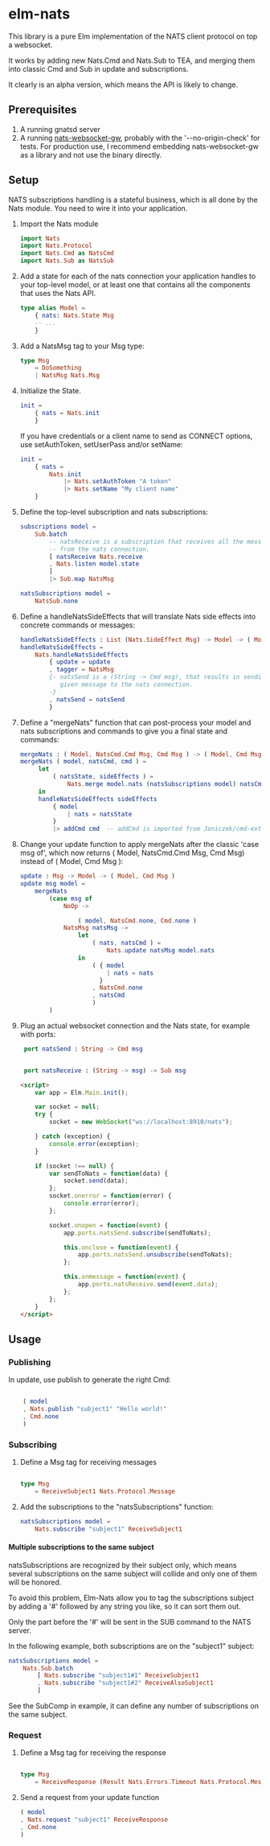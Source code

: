 # elm-nats

This library is a pure Elm implementation of the NATS client protocol on top
a websocket.

It works by adding new Nats.Cmd and Nats.Sub to TEA, and merging them into
classic Cmd and Sub in update and subscriptions.

It clearly is an alpha version, which means the API is likely to change.

## Prerequisites

1. A running gnatsd server
1. A running [nats-websocket-gw](https://github.com/orus.io/nats-websocket-gw), probably
   with the '--no-origin-check' for tests. For production use, I recommend embedding
   nats-websocket-gw as a library and not use the binary directly.

## Setup

NATS subscriptions handling is a stateful business, which is all done by the
Nats module. You need to wire it into your application.

1. Import the Nats module

    ```elm
    import Nats
    import Nats.Protocol
    import Nats.Cmd as NatsCmd
    import Nats.Sub as NatsSub
    ```

1. Add a state for each of the nats connection your application handles to your
   top-level model, or at least one that contains all the components that uses
   the Nats API.


    ```elm
    type alias Model =
        { nats: Nats.State Msg
        -- ...
        }
    ```

1. Add a NatsMsg tag to your Msg type:

   ```elm
   type Msg
       = DoSomething
       | NatsMsg Nats.Msg
   ```

1. Initialize the State.

    ```elm
    init =
        { nats = Nats.init
        }
    ```

    If you have credentials or a client name to send as CONNECT options,
    use setAuthToken, setUserPass and/or setName:

    ```elm
    init =
        { nats =
            Nats.init
                |> Nats.setAuthToken "A token"
                |> Nats.setName "My client name"
        }
    ```


1. Define the top-level subscription and nats subscriptions:

   ```elm
   subscriptions model =
       Sub.batch
           -- natsReceive is a subscription that receives all the messages
           -- from the nats connection.
           [ natsReceive Nats.receive
           , Nats.listen model.state
           ]
           |> Sub.map NatsMsg

   natsSubscriptions model =
       NatsSub.none
   ```


1. Define a handleNatsSideEffects that will translate Nats side effects into
   concrete commands or messages:

   ```elm
   handleNatsSideEffects : List (Nats.SideEffect Msg) -> Model -> ( Model, Cmd Msg )
   handleNatsSideEffects =
       Nats.handleNatsSideEffects
           { update = update
           , tagger = NatsMsg
           {- natsSend is a (String -> Cmd msg), that results in sending the
              given message to the nats connection.
           -}
           , natsSend = natsSend
           }
   ```


1. Define a "mergeNats" function that can post-process your model and nats
   subscriptions and commands to give you a final state and commands:

   ```elm
   mergeNats : ( Model, NatsCmd.Cmd Msg, Cmd Msg ) -> ( Model, Cmd Msg )
   mergeNats ( model, natsCmd, cmd ) =
        let
            ( natsState, sideEffects ) =
                Nats.merge model.nats (natsSubscriptions model) natsCmd
        in
        handleNatsSideEffects sideEffects
            { model
                | nats = natsState
            }
            |> addCmd cmd  -- addCmd is imported from Janiczek/cmd-extra
   ```


1. Change your update function to apply mergeNats after the classic 'case msg of',
   which now returns ( Model, NatsCmd.Cmd Msg, Cmd Msg) instead of ( Model, Cmd Msg ):

   ```elm
   update : Msg -> Model -> ( Model, Cmd Msg )
   update msg model =
       mergeNats
           (case msg of
               NoOp ->

                   ( model, NatsCmd.none, Cmd.none )
               NatsMsg natsMsg ->
                   let
                       ( nats, natsCmd ) =
                           Nats.update natsMsg model.nats
                   in
                       ( { model
                           | nats = nats
                         }
                       , NatsCmd.none
                       , natsCmd
                       )
           )

   ```

1. Plug an actual websocket connection and the Nats state, for example with
   ports:

   ```elm
    port natsSend : String -> Cmd msg


    port natsReceive : (String -> msg) -> Sub msg
   ```

   ```html
   <script>
       var app = Elm.Main.init();

       var socket = null;
       try {
           socket = new WebSocket("ws://localhost:8910/nats");

       } catch (exception) {
           console.error(exception);
       }

       if (socket !== null) {
           var sendToNats = function(data) {
               socket.send(data);
           };
           socket.onerror = function(error) {
               console.error(error);
           };

           socket.onopen = function(event) {
               app.ports.natsSend.subscribe(sendToNats);

               this.onclose = function(event) {
                   app.ports.natsSend.unsubscribe(sendToNats);
               };

               this.onmessage = function(event) {
                   app.ports.natsReceive.send(event.data);
               };
           };
       }
   </script>
    ```

## Usage

### Publishing

In update, use publish to generate the right Cmd:

```elm

    ( model
    , Nats.publish "subject1" "Hello world!"
    , Cmd.none
    )

```

### Subscribing

1. Define a Msg tag for receiving messages

   ```elm

   type Msg
       = ReceiveSubject1 Nats.Protocol.Message
   ```

1. Add the subscriptions to the "natsSubscriptions" function:

   ```elm
   natsSubscriptions model =
       Nats.subscribe "subject1" ReceiveSubject1
   ```

#### Multiple subscriptions to the same subject

natsSubscriptions are recognized by their subject only,
which means several subscriptions on the same subject
will collide and only one of them will be honored.

To avoid this problem, Elm-Nats allow you to tag the
subscriptions subject by adding a '#' followed by
any string you like, so it can sort them out.

Only the part before the '#' will be sent in the SUB command
to the NATS server.

In the following example, both subscriptions are on the
"subject1" subject:

```elm
natsSubscriptions model =
    Nats.Sub.batch
        [ Nats.subscribe "subject1#1" ReceiveSubject1
        , Nats.subscribe "subject1#2" ReceiveAlsoSubject1
        ]
```

See the SubComp in example, it can define any number of
subscriptions on the same subject.

### Request

1. Define a Msg tag for receiving the response

   ```elm

   type Msg
       = ReceiveResponse (Result Nats.Errors.Timeout Nats.Protocol.Message)
   ```

1. Send a request from your update function

   ```elm
   ( model
   , Nats.request "subject1" ReceiveResponse
   , Cmd.none
   )
   ```
